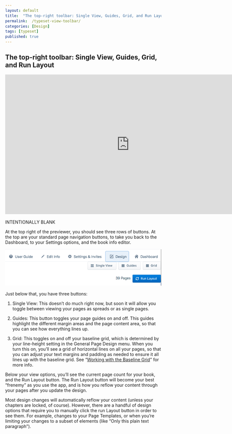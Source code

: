 ```yaml
---
layout: default
title:  "The top-right toolbar: Single View, Guides, Grid, and Run Layout"
permalink:  /typeset-view-toolbar/
categories: [Design]
tags: [typeset]
published: true
---
```


<section data-type="chapter" class="hsecchapter" data-hederis-type="hsecchapter" id="typeset-view-toolbar" data-pi-attrs="id: typeset-view-toolbar; data-tags: typeset;" role="doc-chapter" data-tags="typeset" data-author-name=" " data-book-title=" " title="The top-right toolbar: Single View, Guides, Grid, and Run Layout"><h1 data-hederis-type="hblkchaptitle" class="hblkchaptitle" id="pkgdLBKyx">The top-right toolbar: Single View, Guides, Grid, and Run Layout</h1><iframe width="800" height="450" src="https://www.youtube.com/embed/uJFdCjW8Rl8" frameborder="0" allow="accelerometer;" encrypted-media="" gyroscope="" picture-in-picture="" allowfullscreen="" id="paMhJRXfP"></iframe><p data-embedded-html="true" id="p3Rtu90al">INTENTIONALLY BLANK</p><p class="hblkp" data-hederis-type="hblkp" id="pByNNgPC9">At the top right of the previewer, you should see three rows of buttons. At the top are your standard page navigation buttons, to take you back to the Dashboard, to your Settings options, and the book info editor.</p><img data-hederis-type="hblkimg" class="hblkimg" id="p3FYvTrnh" src="/images/righttoolbar.png" data-img-src="righttoolbar.png"/><p class="hblkp" data-hederis-type="hblkp" id="pSg3FoCW9">Just below that, you have three buttons:</p><ol class="hwprnumlist" data-hederis-type="hwprnumlist" id="pKAmHPg5u"><li class="hblkoli" data-hederis-type="hblkoli" id="lilpDmlLfC"><p class="hblkoli" data-hederis-type="hblklip" id="pLnGydQNu">Single View: This doesn&#8217;t do much right now, but soon it will allow you toggle between viewing your pages as spreads or as single pages.</p></li><li class="hblkoli" data-hederis-type="hblkoli" id="liQtfQaFMM"><p class="hblkoli" data-hederis-type="hblklip" id="p5dvREKhs">Guides: This button toggles your page guides on and off. This guides highlight the different margin areas and the page content area, so that you can see how everything lines up.</p></li><li class="hblkoli" data-hederis-type="hblkoli" id="lishUaTrIp"><p class="hblkoli" data-hederis-type="hblklip" id="p39aJaNqX">Grid: This toggles on and off your baseline grid, which is determined by your line-height setting in the General Page Design menu. When you turn this on, you&#8217;ll see a grid of horizontal lines on all your pages, so that you can adjust your text margins and padding as needed to ensure it all lines up with the baseline grid. See &#8220;<a href="{% post_url 2020-08-18-24-WorkingwiththeBaselineGrid %}" data-hederis-type="hspana" id="paOg8hzE1"><span class="Hyperlink" data-hederis-type="hspnspan" id="pdWEhaiNt">Working with the Baseline Grid</span></a>&#8221; for more info.</p></li></ol><p class="hblkp" data-hederis-type="hblkp" id="pbxgRMDya">Below your view options, you&#8217;ll see the current page count for your book, and the Run Layout button. The Run Layout button will become your best &#8220;frenemy&#8221; as you use the app, and is how you reflow your content through your pages after you update the design.</p><p class="hblkp" data-hederis-type="hblkp" id="pMSdjLdWz">Most design changes will automatically reflow your content (unless your chapters are locked, of course). However, there are a handful of design options that require you to manually click the run Layout button in order to see them. For example, changes to your Page Templates, or when you&#8217;re limiting your changes to a subset of elements (like &#8220;Only this plain text paragraph&#8221;).</p></section>